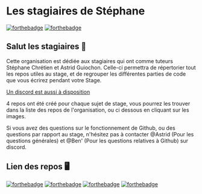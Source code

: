 # Les stagiaires de Stéphane

[![forthebadge](https://benjamin-s.fr/images/by-les-stagiaires.svg)](https://forthebadge.com) [![forthebadge](https://benjamin-s.fr/images/for-stephane.svg)](https://sites.google.com/site/stephanegchretien/home)
## Salut les stagiaires 👋

Cette organisation est dédiée aux stagiaires qui ont comme tuteurs Stéphane Chrétien et Astrid Guiochon.
Celle-ci permettra de répertorier tout les repos utiles au stage, et de regrouper les différentes parties de code que vous écrirez pendant votre Stage.

[Un discord est aussi à disposition](https://discord.gg/KVT8KkfcqN)

4 repos ont été créé pour chaque sujet de stage, vous pourrez les trouver dans la liste des repos de l'organisation, ou ci dessous en cliquant sur les images.

Si vous avez des questions sur le fonctionnement de Github, ou des questions par rapport au stage, n'hésitez pas à contacter @Astrid (Pour les questions générales) et  @Ben' (Pour les questions relatives à Github) sur discord.

## Lien des repos :desktop_computer:


[![forthebadge](https://benjamin-s.fr/images/repo-tweets.svg)](https://github.com/LesAdorateursDeStephane/Stage-TweetsNMF)
[![forthebadge](https://benjamin-s.fr/images/repo-mouvement-oculaires.svg)](https://github.com/LesAdorateursDeStephane/Stage-MouvementOculaires)
[![forthebadge](https://benjamin-s.fr/images/repo-covid.svg)](https://github.com/LesAdorateursDeStephane/Stage-AnalyseCovid)
[![forthebadge](https://benjamin-s.fr/images/repo-cross-fit.svg)](https://github.com/LesAdorateursDeStephane/Stage-CrossFitSignature)

